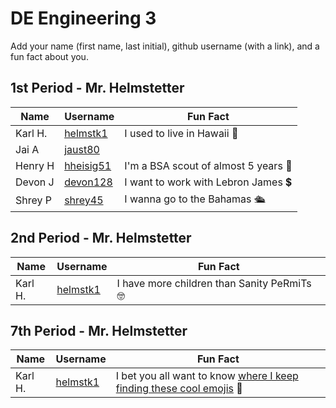 # DE Engineering 3

Add your name (first name, last initial), github username (with a link), and a fun fact about you.

## 1st Period - Mr. Helmstetter
Name | Username | Fun Fact
--- | --- | ---
Karl H. | [helmstk1](https://github.com/helmstk1) | I used to live in Hawaii :palm_tree:
Jai A   | [jaust80](https://githubcom/jaust80) 
Henry H | [hheisig51](https://github.com/hheisig51) | I'm a BSA scout of almost 5 years :small_red_triangle:
Devon J | [devon128](https://github.com/devon128) | I want to work with Lebron James :heavy_dollar_sign:
Shrey P | [shrey45](https://github.com/shrey45) | I wanna go to the Bahamas 🛳️



## 2nd Period - Mr. Helmstetter
Name | Username | Fun Fact
--- | --- | ---
Karl H. | [helmstk1](https://github.com/helmstk1) | I have more children than Sanity PeRmiTs :nerd_face:



## 7th Period - Mr. Helmstetter
Name | Username | Fun Fact
--- | --- | ---
Karl H. | [helmstk1](https://github.com/helmstk1) | I bet you all want to know [where I keep finding these cool emojis](https://github.com/ikatyang/emoji-cheat-sheet) :mechanical_arm:

